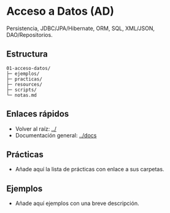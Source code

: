 # Acceso a Datos (AD)

Persistencia, JDBC/JPA/Hibernate, ORM, SQL, XML/JSON, DAO/Repositorios.

## Estructura
```text
01-acceso-datos/
├─ ejemplos/
├─ practicas/
├─ resources/
├─ scripts/
└─ notas.md
```

## Enlaces rápidos
- Volver al raíz: [../](../)
- Documentación general: [../docs](../docs)

## Prácticas
- Añade aquí la lista de prácticas con enlace a sus carpetas.

## Ejemplos
- Añade aquí ejemplos con una breve descripción.
